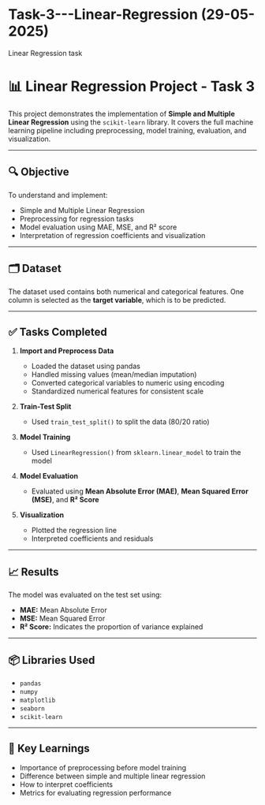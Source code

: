 # Task-3---Linear-Regression  (29-05-2025)
Linear Regression task 

# 📊 Linear Regression Project - Task 3

This project demonstrates the implementation of **Simple and Multiple Linear Regression** using the `scikit-learn` library. It covers the full machine learning pipeline including preprocessing, model training, evaluation, and visualization.

---

## 🔍 Objective

To understand and implement:
- Simple and Multiple Linear Regression
- Preprocessing for regression tasks
- Model evaluation using MAE, MSE, and R² score
- Interpretation of regression coefficients and visualization

---

## 🗂️ Dataset

The dataset used contains both numerical and categorical features. One column is selected as the **target variable**, which is to be predicted.

---

## ✅ Tasks Completed

1. **Import and Preprocess Data**
   - Loaded the dataset using pandas
   - Handled missing values (mean/median imputation)
   - Converted categorical variables to numeric using encoding
   - Standardized numerical features for consistent scale

2. **Train-Test Split**
   - Used `train_test_split()` to split the data (80/20 ratio)

3. **Model Training**
   - Used `LinearRegression()` from `sklearn.linear_model` to train the model

4. **Model Evaluation**
   - Evaluated using **Mean Absolute Error (MAE)**, **Mean Squared Error (MSE)**, and **R² Score**

5. **Visualization**
   - Plotted the regression line
   - Interpreted coefficients and residuals

---

## 📈 Results

The model was evaluated on the test set using:

- **MAE:** Mean Absolute Error
- **MSE:** Mean Squared Error
- **R² Score:** Indicates the proportion of variance explained

---

## 📦 Libraries Used

- `pandas`
- `numpy`
- `matplotlib`
- `seaborn`
- `scikit-learn`

---

## 🧠 Key Learnings

- Importance of preprocessing before model training
- Difference between simple and multiple linear regression
- How to interpret coefficients
- Metrics for evaluating regression performance


